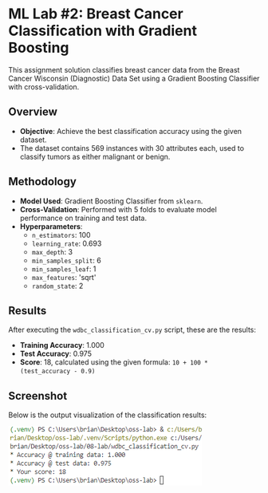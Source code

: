 # ML Lab #2: Breast Cancer Classification with Gradient Boosting

This assignment solution classifies breast cancer data from the Breast Cancer Wisconsin (Diagnostic) Data Set using a Gradient Boosting Classifier with cross-validation.

## Overview

- **Objective**: Achieve the best classification accuracy using the given dataset.
- The dataset contains 569 instances with 30 attributes each, used to classify tumors as either malignant or benign.

## Methodology

- **Model Used**: Gradient Boosting Classifier from `sklearn`.
- **Cross-Validation**: Performed with 5 folds to evaluate model performance on training and test data.
- **Hyperparameters**:
  - `n_estimators`: 100
  - `learning_rate`: 0.693
  - `max_depth`: 3
  - `min_samples_split`: 6
  - `min_samples_leaf`: 1
  - `max_features`: 'sqrt'
  - `random_state`: 2

## Results
After executing the `wdbc_classification_cv.py` script, these are the results:
- **Training Accuracy**: 1.000
- **Test Accuracy**: 0.975
- **Score**: 18, calculated using the given formula: `10 + 100 * (test_accuracy - 0.9)`

## Screenshot

Below is the output visualization of the classification results:

![Classification Result](./wdbc_classification_cv.png)
